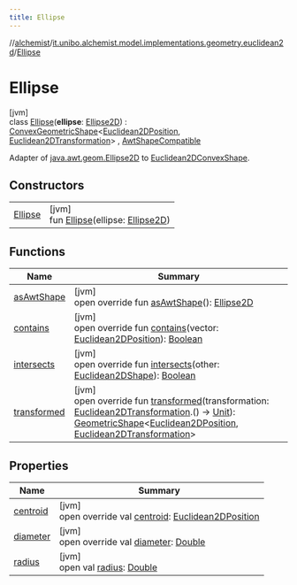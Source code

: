 ```yaml
---
title: Ellipse
---
```

//[alchemist](../../../index.html)/[it.unibo.alchemist.model.implementations.geometry.euclidean2d](../index.html)/[Ellipse](index.html)



# Ellipse



[jvm]\
class [Ellipse](index.html)(**ellipse**: [Ellipse2D](https://docs.oracle.com/javase/8/docs/api/java/awt/geom/Ellipse2D.html)) : [ConvexGeometricShape](../../it.unibo.alchemist.model.interfaces.geometry/-convex-geometric-shape/index.html)<[Euclidean2DPosition](../../it.unibo.alchemist.model.implementations.positions/-euclidean2-d-position/index.html), [Euclidean2DTransformation](../../it.unibo.alchemist.model.interfaces.geometry.euclidean2d/-euclidean2-d-transformation/index.html)> , [AwtShapeCompatible](../../it.unibo.alchemist.model.implementations.geometry/-awt-shape-compatible/index.html)

Adapter of [java.awt.geom.Ellipse2D](https://docs.oracle.com/javase/8/docs/api/java/awt/geom/Ellipse2D.html) to [Euclidean2DConvexShape](../../it.unibo.alchemist.model.interfaces.geometry.euclidean2d/index.html#-786369621%2FClasslikes%2F-134779887).



## Constructors


| | |
|---|---|
| [Ellipse](-ellipse.html) | [jvm]<br>fun [Ellipse](-ellipse.html)(ellipse: [Ellipse2D](https://docs.oracle.com/javase/8/docs/api/java/awt/geom/Ellipse2D.html)) |


## Functions


| Name | Summary |
|---|---|
| [asAwtShape](as-awt-shape.html) | [jvm]<br>open override fun [asAwtShape](as-awt-shape.html)(): [Ellipse2D](https://docs.oracle.com/javase/8/docs/api/java/awt/geom/Ellipse2D.html) |
| [contains](contains.html) | [jvm]<br>open override fun [contains](contains.html)(vector: [Euclidean2DPosition](../../it.unibo.alchemist.model.implementations.positions/-euclidean2-d-position/index.html)): [Boolean](https://kotlinlang.org/api/latest/jvm/stdlib/kotlin/-boolean/index.html) |
| [intersects](intersects.html) | [jvm]<br>open override fun [intersects](intersects.html)(other: [Euclidean2DShape](../../it.unibo.alchemist.model.interfaces.geometry.euclidean2d/index.html#1496739300%2FClasslikes%2F-134779887)): [Boolean](https://kotlinlang.org/api/latest/jvm/stdlib/kotlin/-boolean/index.html) |
| [transformed](transformed.html) | [jvm]<br>open override fun [transformed](transformed.html)(transformation: [Euclidean2DTransformation](../../it.unibo.alchemist.model.interfaces.geometry.euclidean2d/-euclidean2-d-transformation/index.html).() -> [Unit](https://kotlinlang.org/api/latest/jvm/stdlib/kotlin/-unit/index.html)): [GeometricShape](../../it.unibo.alchemist.model.interfaces.geometry/-geometric-shape/index.html)<[Euclidean2DPosition](../../it.unibo.alchemist.model.implementations.positions/-euclidean2-d-position/index.html), [Euclidean2DTransformation](../../it.unibo.alchemist.model.interfaces.geometry.euclidean2d/-euclidean2-d-transformation/index.html)> |


## Properties


| Name | Summary |
|---|---|
| [centroid](centroid.html) | [jvm]<br>open override val [centroid](centroid.html): [Euclidean2DPosition](../../it.unibo.alchemist.model.implementations.positions/-euclidean2-d-position/index.html) |
| [diameter](diameter.html) | [jvm]<br>open override val [diameter](diameter.html): [Double](https://kotlinlang.org/api/latest/jvm/stdlib/kotlin/-double/index.html) |
| [radius](index.html#1089834465%2FProperties%2F-134779887) | [jvm]<br>open val [radius](index.html#1089834465%2FProperties%2F-134779887): [Double](https://kotlinlang.org/api/latest/jvm/stdlib/kotlin/-double/index.html) |

